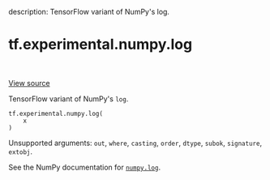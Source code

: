 description: TensorFlow variant of NumPy's log.

<div itemscope itemtype="http://developers.google.com/ReferenceObject">
<meta itemprop="name" content="tf.experimental.numpy.log" />
<meta itemprop="path" content="Stable" />
</div>

# tf.experimental.numpy.log

<!-- Insert buttons and diff -->

<table class="tfo-notebook-buttons tfo-api nocontent" align="left">

</table>

<a target="_blank" class="external" href="/code/stable/tensorflow/python/ops/numpy_ops/np_math_ops.py">View source</a>



TensorFlow variant of NumPy's `log`.

<pre class="devsite-click-to-copy prettyprint lang-py tfo-signature-link">
<code>tf.experimental.numpy.log(
    x
)
</code></pre>



<!-- Placeholder for "Used in" -->

Unsupported arguments: `out`, `where`, `casting`, `order`, `dtype`, `subok`, `signature`, `extobj`.

See the NumPy documentation for [`numpy.log`](https://numpy.org/doc/1.16/reference/generated/numpy.log.html).